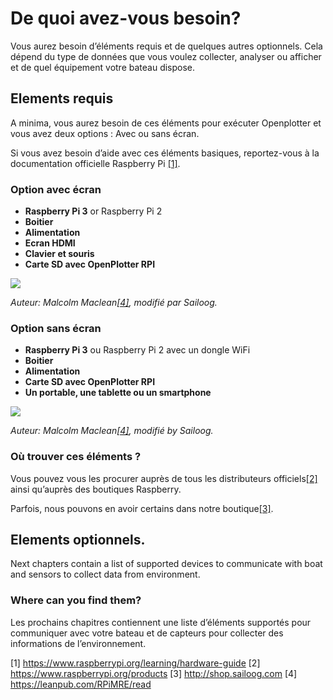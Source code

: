 # De quoi avez-vous besoin?

Vous aurez besoin d’éléments requis et de quelques autres optionnels. Cela dépend du type de données que vous voulez collecter, analyser ou afficher et de quel équipement votre bateau dispose.

## Elements requis

A minima, vous aurez besoin de ces éléments pour exécuter Openplotter et vous avez deux options : Avec ou sans écran.

Si vous avez besoin d’aide avec ces éléments basiques, reportez-vous à la documentation officielle Raspberry Pi
[[1]](https://www.raspberrypi.org/learning/hardware-guide/).

### Option avec écran

* **Raspberry Pi 3** or Raspberry Pi 2
* **Boitier**
* **Alimentation**
* **Ecran HDMI**
* **Clavier et souris**
* **Carte SD avec OpenPlotter RPI**

![](../en/start.png)

_Auteur: Malcolm Maclean[[4]](https://leanpub.com/RPiMRE/read), modifié par Sailoog._

### Option sans écran

* **Raspberry Pi 3** ou Raspberry Pi 2 avec un dongle WiFi
* **Boitier**
* **Alimentation**
* **Carte SD avec OpenPlotter RPI** 
* **Un portable, une tablette ou un smartphone**

![](../en/start2.png)

_Auteur: Malcolm Maclean[[4]](https://leanpub.com/RPiMRE/read), modifié by Sailoog._

### Où trouver ces éléments ?

Vous pouvez vous les procurer auprès de tous les distributeurs officiels[[2]](https://www.raspberrypi.org/products) ainsi qu’auprès des boutiques Raspberry.

Parfois, nous pouvons en avoir certains dans notre boutique[[3]](http://shop.sailoog.com).

## Elements optionnels.

Next chapters contain a list of supported devices to communicate with boat and sensors to collect data from environment.

### Where can you find them?

Les prochains chapitres contiennent une liste d’éléments supportés pour communiquer avec votre bateau et de capteurs pour collecter des informations de l’environnement.

[1] https://www.raspberrypi.org/learning/hardware-guide [2] https://www.raspberrypi.org/products [3] http://shop.sailoog.com [4] https://leanpub.com/RPiMRE/read
